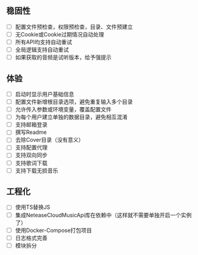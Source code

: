 ## 稳固性

- [ ] 配置文件预检查，权限预检查，目录、文件预建立
- [ ] 无Cookie或Cookie过期情况自动处理
- [ ] 所有API均支持自动重试
- [ ] 全局逻辑支持自动重试
- [ ] 如果获取的音频是试听版本，给予强提示

## 体验

- [ ] 启动时显示用户基础信息
- [ ] 配置文件新增根目录选项，避免重复输入多个目录
- [ ] 允许传入参数或环境变量，覆盖配置文件
- [ ] 为每个用户建立单独的数据目录，避免相互混淆
- [ ] 支持邮箱登录
- [ ] 撰写Readme
- [ ] 去除Cover目录（没有意义）
- [ ] 支持配置代理
- [ ] 支持双向同步
- [ ] 支持歌词下载
- [ ] 支持下载无损音乐

## 工程化

- [ ] 使用TS替换JS
- [ ] 集成NeteaseCloudMusicApi库在依赖中（这样就不需要单独开启一个实例了）
- [ ] 使用Docker-Compose打包项目
- [ ] 日志格式完善
- [ ] 模块拆分